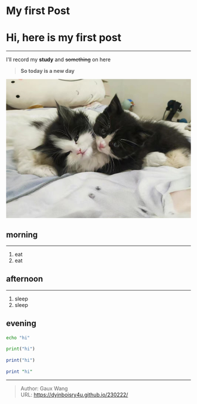 # My first Post

# Hi, here is my first post
---
I'll record my **study** and ~~something~~ on here</br>
> **So today is a new day**</br>

![cat](/img/1.jpeg#pic_center)</br>

## morning
***
1. eat
2. eat

## afternoon
***
1. sleep
2. sleep

## evening
```bash
echo "hi"
```
```python
print("hi")
```
```R
print("hi")
```
```perl
print "hi"
```

---

> Author: Gaux Wang  
> URL: https://dyinboisry4u.github.io/230222/  

